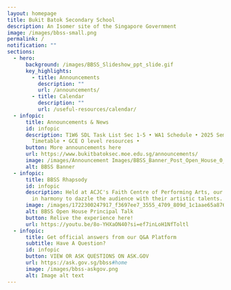 ```yaml
---
layout: homepage
title: Bukit Batok Secondary School
description: An Isomer site of the Singapore Government
image: /images/bbss-small.png
permalink: /
notification: ""
sections:
  - hero:
      background: /images/BBSS_Slideshow_ppt_slide.gif
      key_highlights:
        - title: Announcements
          description: ""
          url: /announcements/
        - title: Calendar
          description: ""
          url: /useful-resources/calendar/
  - infopic:
      title: Announcements & News
      id: infopic
      description: T1W6 SDL Task List Sec 1-5 • WA1 Schedule • 2025 Semester 1
        Timetable • GCE O level resources •
      button: More announcements here
      url: https://www.bukitbatoksec.moe.edu.sg/announcements/
      image: /images/Announcement Images/BBSS_Banner_Post_Open_House_0_18x.png
      alt: BBSS Banner
  - infopic:
      title: BBSS Rhapsody
      id: infopic
      description: Held at ACJC's Faith Centre of Performing Arts, our students worked
        in harmony to dazzle the audience with their artistic talents.
      image: /images/1722300247917_f3697ee7_3555_4709_809d_1c1aae65a876_1.png
      alt: BBSS Open House Principal Talk
      button: Relive the experience here!
      url: https://youtu.be/8o-YHXaON40?si=ef7inLoH1NfToltl
  - infopic:
      title: Get official answers from our Q&A Platform
      subtitle: Have A Question?
      id: infopic
      button: VIEW OR ASK QUESTIONS ON ASK.GOV
      url: https://ask.gov.sg/bbss#home
      image: /images/bbss-askgov.png
      alt: Image alt text
---
```


